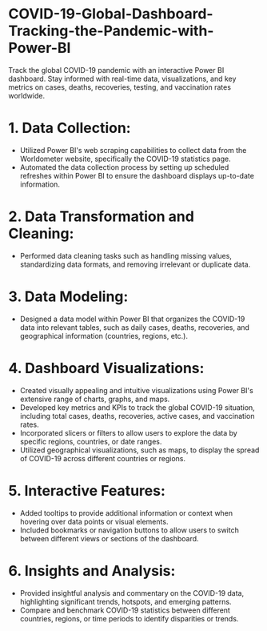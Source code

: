 # COVID-19-Global-Dashboard-Tracking-the-Pandemic-with-Power-BI
Track the global COVID-19 pandemic with an interactive Power BI dashboard. Stay informed with real-time data, visualizations, and key metrics on cases, deaths, recoveries, testing, and vaccination rates worldwide.

# 1. Data Collection:
- Utilized Power BI's web scraping capabilities to collect data from the Worldometer website, specifically the COVID-19 statistics page.
- Automated the data collection process by setting up scheduled refreshes within Power BI to ensure the dashboard displays up-to-date information.

# 2. Data Transformation and Cleaning:
- Performed data cleaning tasks such as handling missing values, standardizing data formats, and removing irrelevant or duplicate data.

# 3. Data Modeling:
- Designed a data model within Power BI that organizes the COVID-19 data into relevant tables, such as daily cases, deaths, recoveries, and geographical information (countries, regions, etc.).

# 4. Dashboard Visualizations:
- Created visually appealing and intuitive visualizations using Power BI's extensive range of charts, graphs, and maps.
- Developed key metrics and KPIs to track the global COVID-19 situation, including total cases, deaths, recoveries, active cases, and vaccination rates.
- Incorporated slicers or filters to allow users to explore the data by specific regions, countries, or date ranges.
- Utilized geographical visualizations, such as maps, to display the spread of COVID-19 across different countries or regions.

# 5. Interactive Features:
- Added tooltips to provide additional information or context when hovering over data points or visual elements.
- Included bookmarks or navigation buttons to allow users to switch between different views or sections of the dashboard.

# 6. Insights and Analysis:
- Provided insightful analysis and commentary on the COVID-19 data, highlighting significant trends, hotspots, and emerging patterns.
- Compare and benchmark COVID-19 statistics between different countries, regions, or time periods to identify disparities or trends.

